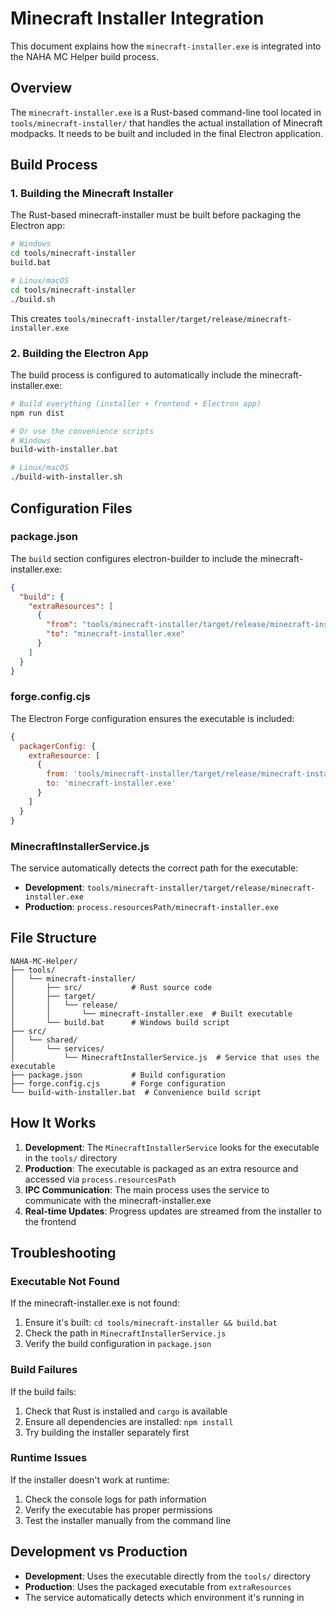 # Minecraft Installer Integration

This document explains how the `minecraft-installer.exe` is integrated into the NAHA MC Helper build process.

## Overview

The `minecraft-installer.exe` is a Rust-based command-line tool located in `tools/minecraft-installer/` that handles the actual installation of Minecraft modpacks. It needs to be built and included in the final Electron application.

## Build Process

### 1. Building the Minecraft Installer

The Rust-based minecraft-installer must be built before packaging the Electron app:

```bash
# Windows
cd tools/minecraft-installer
build.bat

# Linux/macOS
cd tools/minecraft-installer
./build.sh
```

This creates `tools/minecraft-installer/target/release/minecraft-installer.exe`

### 2. Building the Electron App

The build process is configured to automatically include the minecraft-installer.exe:

```bash
# Build everything (installer + frontend + Electron app)
npm run dist

# Or use the convenience scripts
# Windows
build-with-installer.bat

# Linux/macOS
./build-with-installer.sh
```

## Configuration Files

### package.json

The `build` section configures electron-builder to include the minecraft-installer.exe:

```json
{
  "build": {
    "extraResources": [
      {
        "from": "tools/minecraft-installer/target/release/minecraft-installer.exe",
        "to": "minecraft-installer.exe"
      }
    ]
  }
}
```

### forge.config.cjs

The Electron Forge configuration ensures the executable is included:

```javascript
{
  packagerConfig: {
    extraResource: [
      {
        from: 'tools/minecraft-installer/target/release/minecraft-installer.exe',
        to: 'minecraft-installer.exe'
      }
    ]
  }
}
```

### MinecraftInstallerService.js

The service automatically detects the correct path for the executable:

- **Development**: `tools/minecraft-installer/target/release/minecraft-installer.exe`
- **Production**: `process.resourcesPath/minecraft-installer.exe`

## File Structure

```text
NAHA-MC-Helper/
├── tools/
│   └── minecraft-installer/
│       ├── src/           # Rust source code
│       ├── target/
│       │   └── release/
│       │       └── minecraft-installer.exe  # Built executable
│       └── build.bat      # Windows build script
├── src/
│   └── shared/
│       └── services/
│           └── MinecraftInstallerService.js  # Service that uses the executable
├── package.json           # Build configuration
├── forge.config.cjs       # Forge configuration
└── build-with-installer.bat  # Convenience build script
```

## How It Works

1. **Development**: The `MinecraftInstallerService` looks for the executable in the `tools/` directory
2. **Production**: The executable is packaged as an extra resource and accessed via `process.resourcesPath`
3. **IPC Communication**: The main process uses the service to communicate with the minecraft-installer.exe
4. **Real-time Updates**: Progress updates are streamed from the installer to the frontend

## Troubleshooting

### Executable Not Found

If the minecraft-installer.exe is not found:

1. Ensure it's built: `cd tools/minecraft-installer && build.bat`
2. Check the path in `MinecraftInstallerService.js`
3. Verify the build configuration in `package.json`

### Build Failures

If the build fails:

1. Check that Rust is installed and `cargo` is available
2. Ensure all dependencies are installed: `npm install`
3. Try building the installer separately first

### Runtime Issues

If the installer doesn't work at runtime:

1. Check the console logs for path information
2. Verify the executable has proper permissions
3. Test the installer manually from the command line

## Development vs Production

- **Development**: Uses the executable directly from the `tools/` directory
- **Production**: Uses the packaged executable from `extraResources`
- The service automatically detects which environment it's running in
